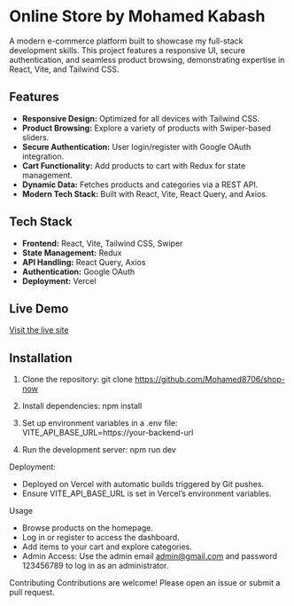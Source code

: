# Online Store by Mohamed Kabash

A modern e-commerce platform built to showcase my full-stack development skills. This project features a responsive UI, secure authentication, and seamless product browsing, demonstrating expertise in React, Vite, and Tailwind CSS.

## Features
- **Responsive Design:** Optimized for all devices with Tailwind CSS.
- **Product Browsing:** Explore a variety of products with Swiper-based sliders.
- **Secure Authentication:** User login/register with Google OAuth integration.
- **Cart Functionality:** Add products to cart with Redux for state management.
- **Dynamic Data:** Fetches products and categories via a REST API.
- **Modern Tech Stack:** Built with React, Vite, React Query, and Axios.

## Tech Stack
- **Frontend:** React, Vite, Tailwind CSS, Swiper
- **State Management:** Redux
- **API Handling:** React Query, Axios
- **Authentication:** Google OAuth
- **Deployment:** Vercel

## Live Demo
[Visit the live site](https://shop-now-pearl.vercel.app)

## Installation
1. Clone the repository:
git clone https://github.com/Mohamed8706/shop-now

2. Install dependencies:
npm install

3. Set up environment variables in a .env file:
VITE_API_BASE_URL=https://your-backend-url

4. Run the development server:
npm run dev

Deployment:
- Deployed on Vercel with automatic builds triggered by Git pushes.
- Ensure VITE_API_BASE_URL is set in Vercel’s environment variables.


Usage
- Browse products on the homepage.
- Log in or register to access the dashboard.
- Add items to your cart and explore categories.
- Admin Access: Use the admin email admin@gmail.com and password 123456789 to log in as an administrator. 

Contributing
Contributions are welcome! Please open an issue or submit a pull request.